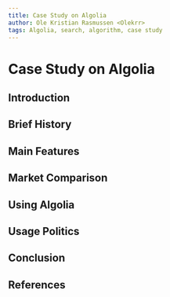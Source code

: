 ```yaml
---
title: Case Study on Algolia
author: Ole Kristian Rasmussen <Olekrr>
tags: Algolia, search, algorithm, case study
---
```


# Case Study on Algolia

## Introduction

## Brief History

## Main Features

## Market Comparison

## Using Algolia

## Usage Politics

## Conclusion

## References
